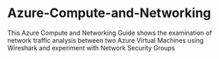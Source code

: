 # Azure-Compute-and-Networking
This Azure Compute and Networking Guide shows the examination of network traffic analysis between two Azure Virtual Machines using Wireshark and experiment with Network Security Groups
